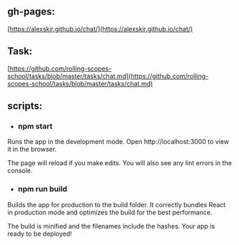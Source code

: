 ## gh-pages: 
[https://alexskir.github.io/chat/](https://alexskir.github.io/chat/)


## Task:
[https://github.com/rolling-scopes-school/tasks/blob/master/tasks/chat.md](https://github.com/rolling-scopes-school/tasks/blob/master/tasks/chat.md)


## scripts:
* ### npm start 
Runs the app in the development mode.
Open http://localhost:3000 to view it in the browser.

The page will reload if you make edits.
You will also see any lint errors in the console.
* ### npm run build
Builds the app for production to the build folder.
It correctly bundles React in production mode and optimizes the build for the best performance.

The build is minified and the filenames include the hashes.
Your app is ready to be deployed!